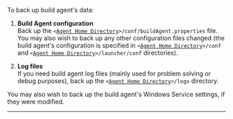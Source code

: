 [//]: # (title: Backing up Build Agent's Data)
[//]: # (auxiliary-id: Backing up Build Agent's Data)

To back up build agent's data:
	
1. __Build Agent configuration__   
Back up the `<`[`Agent Home Directory`](agent-home-directory.md)`>/conf/buildAgent.properties` file.   
You may also wish to back up any other configuration files changed (the build agent's configuration is specified in `<`[`Agent Home Directory`](agent-home-directory.md)`>/conf` and `<`[`Agent Home Directory`](agent-home-directory.md)`>/launcher/conf` directories).
	
2. __Log files__   
If you need build agent log files (mainly used for problem solving or debug purposes), back up the `<`[`Agent Home Directory`](agent-home-directory.md)`>/logs` directory.

<note>

You may also wish to back up the build agent's Windows Service settings, if they were modified.
</note>

__ __